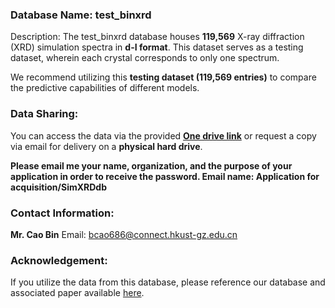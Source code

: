 ### Database Name: test_binxrd
Description: The test_binxrd database houses **119,569** X-ray diffraction (XRD) simulation spectra in **d-I format**. This dataset serves as a testing dataset, wherein each crystal corresponds to only one spectrum.

We recommend utilizing this **testing dataset (119,569 entries)** to compare the predictive capabilities of different models.

### Data Sharing:
You can access the data via the provided [**One drive link**](https://hkustgz-my.sharepoint.com/:f:/g/personal/bcao686_connect_hkust-gz_edu_cn/Elp1c8JmCblAg1NQNXd8y8kBBTX23rVHr9tDGvi74BF4QA?e=8nA0fa) or request a copy via email for delivery on a **physical hard drive**. 

**Please email me your name, organization, and the purpose of your application in order to receive the password. Email name: Application for acquisition/SimXRDdb** 

### Contact Information:
**Mr. Cao Bin**
Email: bcao686@connect.hkust-gz.edu.cn

### Acknowledgement:
If you utilize the data from this database, please reference our database and associated paper available [here](https://github.com/Bin-Cao/simXRDdatabase).
